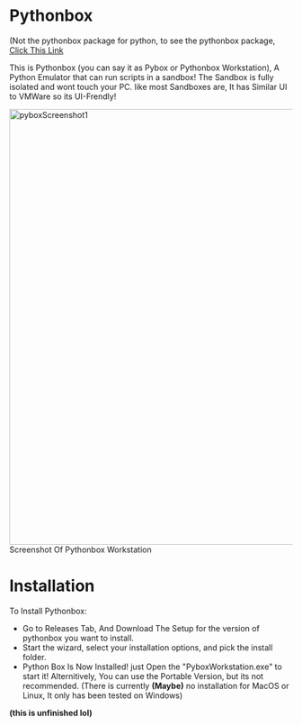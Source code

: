 # Pythonbox
(Not the pythonbox package for python, to see the pythonbox package, [Click This Link](https://pypi.org/project/python-box/)

This is Pythonbox (you can say it as Pybox or Pythonbox Workstation), A Python Emulator that can run scripts in a sandbox!
The Sandbox is fully isolated and wont touch your PC. like most Sandboxes are,
It has Similar UI to VMWare so its UI-Frendly!


<img width="1197" height="774" alt="pyboxScreenshot1" src="https://github.com/user-attachments/assets/2d090be4-8152-459d-bb39-c7f10298c92e" />
Screenshot Of Pythonbox Workstation

# Installation
To Install Pythonbox:
- Go to Releases Tab, And Download The Setup for the version of pythonbox you want to install.
- Start the wizard, select your installation options, and pick the install folder.
- Python Box Is Now Installed! just Open the "PyboxWorkstation.exe" to start it!
Alternitively, You can use the Portable Version, but its not recommended.
(There is currently **(Maybe)** no installation for MacOS or Linux, It only has been tested on Windows)




**(this is unfinished lol)**



